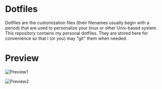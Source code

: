 # Dotfiles
Dotfiles are the customization files (their filenames usually begin with a period) that are used to personalize your linux or other Unix-based system. This repository contains my personal dotfiles. They are stored here for convenience so that I (or you) may "git" them when needed.

# Preview

![Preview1](https://cdn.discordapp.com/attachments/633729087583682644/1002651779378462730/2022-07-13-024823_1920x1080_scrot.png?size=4096)

![Preview2](https://cdn.discordapp.com/attachments/633729087583682644/1002651781127491705/2022-07-30-000535_1920x1080_scrot.png?size=4096)
